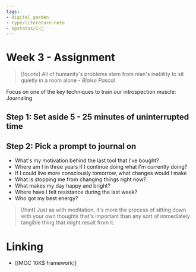 ```yaml
---
tags: 
- digital_garden
- type/literature-note
- epstatus/1-🌱
---
```

# Week 3 - Assignment

> [!quote]
> All of humanity's problems stem from man's inability to sit quietly in a room alone - *Blaise Pascal* 


Focus on one of the key techniques to train our introspection muscle: Journaling

## Step 1: Set aside 5 - 25 minutes of uninterrupted time

## Step 2: Pick a prompt to journal on
- What's my motivation behind the last tool that I've bought?
- Where am I in three years if I continue doing what I'm currently doing?
- If I could live more consciously tomorrow, what changes would I make
- What is stopping me from changing things right now?
- What makes my day happy and bright?
- Where have I felt resistance during the last week?
- Who got my best energy?


> [!hint]
> Just as with meditation, it's more the process of sitting down with your own thoughts that's important than any sort of immediately tangible thing that might result from it.
> 

# Linking
+ [[MOC 10K$ framework]]